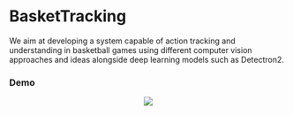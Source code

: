 # BasketTracking

We aim at developing a system capable of 
action tracking and understanding in basketball games using 
different computer vision approaches and ideas alongside 
deep learning models such as Detectron2. 



### Demo
<p align='center'>
  <img src="demo.gif" />
</p>

